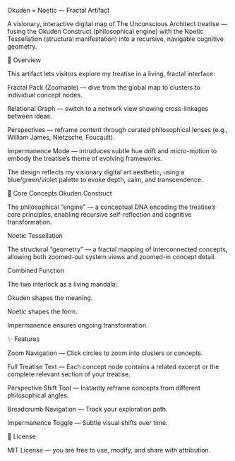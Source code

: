 Okuden × Noetic — Fractal Artifact

A visionary, interactive digital map of The Unconscious Architect treatise — fusing the Okuden Construct (philosophical engine) with the Noetic Tessellation (structural manifestation) into a recursive, navigable cognitive geometry.

🌌 Overview

This artifact lets visitors explore my treatise in a living, fractal interface:

Fractal Pack (Zoomable) — dive from the global map to clusters to individual concept nodes.

Relational Graph — switch to a network view showing cross-linkages between ideas.

Perspectives — reframe content through curated philosophical lenses (e.g., William James, Nietzsche, Foucault).

Impermanence Mode — introduces subtle hue drift and micro-motion to embody the treatise’s theme of evolving frameworks.

The design reflects my visionary digital art aesthetic, using a blue/green/violet palette to evoke depth, calm, and transcendence.

🎯 Core Concepts
Okuden Construct

The philosophical “engine” — a conceptual DNA encoding the treatise’s core principles, enabling recursive self-reflection and cognitive transformation.

Noetic Tessellation

The structural “geometry” — a fractal mapping of interconnected concepts, allowing both zoomed-out system views and zoomed-in concept detail.

Combined Function

The two interlock as a living mandala:

Okuden shapes the meaning.

Noetic shapes the form.

Impermanence ensures ongoing transformation.

✨ Features

Zoom Navigation — Click circles to zoom into clusters or concepts.

Full Treatise Text — Each concept node contains a related excerpt or the complete relevant section of your treatise.

Perspective Shift Tool — Instantly reframe concepts from different philosophical angles.

Breadcrumb Navigation — Track your exploration path.

Impermanence Toggle — Subtle visual shifts over time.

📜 License

MIT License — you are free to use, modify, and share with attribution.
